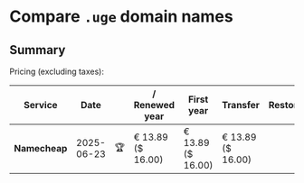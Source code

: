 # Compare `.uge` domain names

## Summary

Pricing (excluding taxes):

| Service | Date |  | / Renewed year | First year | Transfer | Restoration |
|--|--|--|--|--|--|--|
| **Namecheap** | 2025-06-23 | 🏆 | € 13.89<br>($ 16.00) | € 13.89<br>($ 16.00) | € 13.89<br>($ 16.00) |  |
